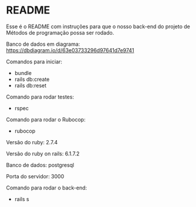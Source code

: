 # README

Esse é o README com instruções para que o nosso back-end do projeto de Métodos de programação possa ser rodado.

Banco de dados em diagrama: https://dbdiagram.io/d/63e03733296d97641d7e9741

Comandos para iniciar:
- bundle
- rails db:create
- rails db:reset

Comando para rodar testes:
- rspec

Comando para rodar o Rubocop:
- rubocop

Versão do ruby: 2.7.4

Versão do ruby on rails: 6.1.7.2

Banco de dados: postgresql

Porta do servidor: 3000

Comando para rodar o back-end:
- rails s
